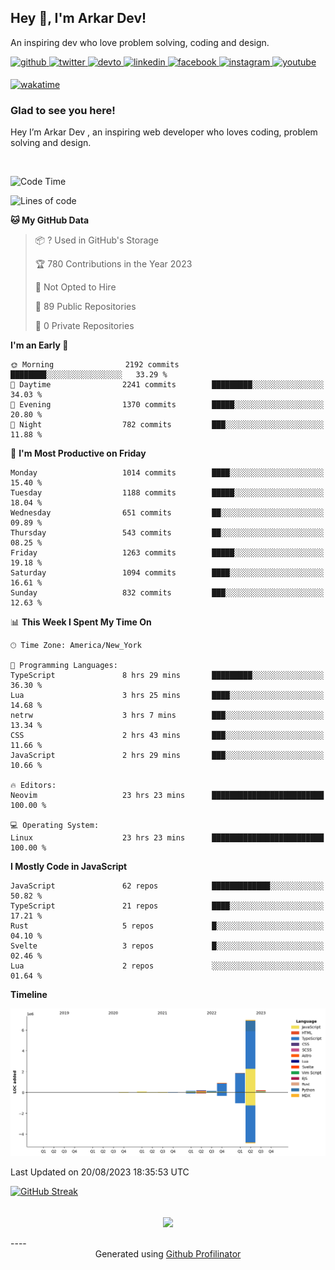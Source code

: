 ## Hey 👋, I'm Arkar Dev!  

An inspiring dev who love problem solving, coding and design.

<a href="https://github.com/Riley1101" target="_blank">
<img src=https://img.shields.io/badge/github-%2324292e.svg?&style=for-the-badge&logo=github&logoColor=white alt=github style="margin-bottom: 5px;" />
</a>
<a href="https://twitter.com/arkardev" target="_blank">
<img src=https://img.shields.io/badge/twitter-%2300acee.svg?&style=for-the-badge&logo=twitter&logoColor=white alt=twitter style="margin-bottom: 5px;" />
</a>
<a href="https://dev.to/riley1101" target="_blank">
<img src=https://img.shields.io/badge/dev.to-%2308090A.svg?&style=for-the-badge&logo=dev.to&logoColor=white alt=devto style="margin-bottom: 5px;" />
</a>
<a href="https://linkedin.com/in/arkar-kaung-myat" target="_blank">
<img src=https://img.shields.io/badge/linkedin-%231E77B5.svg?&style=for-the-badge&logo=linkedin&logoColor=white alt=linkedin style="margin-bottom: 5px;" />
</a>
<a href="https://www.facebook.com/riley.eileen.75" target="_blank">
<img src=https://img.shields.io/badge/facebook-%232E87FB.svg?&style=for-the-badge&logo=facebook&logoColor=white alt=facebook style="margin-bottom: 5px;" />
</a>
<a href="https://instagram.com/rileys1101" target="_blank">
<img src=https://img.shields.io/badge/instagram-%23000000.svg?&style=for-the-badge&logo=instagram&logoColor=white alt=instagram style="margin-bottom: 5px;" />
</a>
<a href="https://www.youtube.com/channel/UC_RfEQCC3gL2AzsFFAABikg" target="_blank">
<img src=https://img.shields.io/badge/youtube-%23EE4831.svg?&style=for-the-badge&logo=youtube&logoColor=white alt=youtube style="margin-bottom: 5px;" />
</a>  
  
[![wakatime](https://wakatime.com/badge/user/cf23b6e3-75f8-4c04-b0e3-273191c8d2ec.svg)](https://wakatime.com/@cf23b6e3-75f8-4c04-b0e3-273191c8d2ec)


### Glad to see you here!  
Hey I’m Arkar Dev , an inspiring web developer who loves coding, problem solving and design.

<br/>

<!--START_SECTION:waka-->
![Code Time](http://img.shields.io/badge/Code%20Time-453%20hrs%2053%20mins-blue)

![Lines of code](https://img.shields.io/badge/From%20Hello%20World%20I%27ve%20Written-10.7%20million%20lines%20of%20code-blue)

**🐱 My GitHub Data** 

> 📦 ? Used in GitHub's Storage 
 > 
> 🏆 780 Contributions in the Year 2023
 > 
> 🚫 Not Opted to Hire
 > 
> 📜 89 Public Repositories 
 > 
> 🔑 0 Private Repositories 
 > 
**I'm an Early 🐤** 

```text
🌞 Morning                2192 commits        ████████░░░░░░░░░░░░░░░░░   33.29 % 
🌆 Daytime                2241 commits        █████████░░░░░░░░░░░░░░░░   34.03 % 
🌃 Evening                1370 commits        █████░░░░░░░░░░░░░░░░░░░░   20.80 % 
🌙 Night                  782 commits         ███░░░░░░░░░░░░░░░░░░░░░░   11.88 % 
```
📅 **I'm Most Productive on Friday** 

```text
Monday                   1014 commits        ████░░░░░░░░░░░░░░░░░░░░░   15.40 % 
Tuesday                  1188 commits        █████░░░░░░░░░░░░░░░░░░░░   18.04 % 
Wednesday                651 commits         ██░░░░░░░░░░░░░░░░░░░░░░░   09.89 % 
Thursday                 543 commits         ██░░░░░░░░░░░░░░░░░░░░░░░   08.25 % 
Friday                   1263 commits        █████░░░░░░░░░░░░░░░░░░░░   19.18 % 
Saturday                 1094 commits        ████░░░░░░░░░░░░░░░░░░░░░   16.61 % 
Sunday                   832 commits         ███░░░░░░░░░░░░░░░░░░░░░░   12.63 % 
```


📊 **This Week I Spent My Time On** 

```text
🕑︎ Time Zone: America/New_York

💬 Programming Languages: 
TypeScript               8 hrs 29 mins       █████████░░░░░░░░░░░░░░░░   36.30 % 
Lua                      3 hrs 25 mins       ████░░░░░░░░░░░░░░░░░░░░░   14.68 % 
netrw                    3 hrs 7 mins        ███░░░░░░░░░░░░░░░░░░░░░░   13.34 % 
CSS                      2 hrs 43 mins       ███░░░░░░░░░░░░░░░░░░░░░░   11.66 % 
JavaScript               2 hrs 29 mins       ███░░░░░░░░░░░░░░░░░░░░░░   10.66 % 

🔥 Editors: 
Neovim                   23 hrs 23 mins      █████████████████████████   100.00 % 

💻 Operating System: 
Linux                    23 hrs 23 mins      █████████████████████████   100.00 % 
```

**I Mostly Code in JavaScript** 

```text
JavaScript               62 repos            █████████████░░░░░░░░░░░░   50.82 % 
TypeScript               21 repos            ████░░░░░░░░░░░░░░░░░░░░░   17.21 % 
Rust                     5 repos             █░░░░░░░░░░░░░░░░░░░░░░░░   04.10 % 
Svelte                   3 repos             █░░░░░░░░░░░░░░░░░░░░░░░░   02.46 % 
Lua                      2 repos             ░░░░░░░░░░░░░░░░░░░░░░░░░   01.64 % 
```



**Timeline**

![Lines of Code chart](https://raw.githubusercontent.com/Riley1101/Riley1101/main/assets/bar_graph.png)


 Last Updated on 20/08/2023 18:35:53 UTC
<!--END_SECTION:waka-->

[![GitHub Streak](https://streak-stats.demolab.com?user=Riley1101)](https://git.io/streak-stats)
  
<br/>  
<div align="center">
<img src="https://komarev.com/ghpvc/?username=Riley1101&&style=flat-square" align="center" />
</div>  
<br/>  
----
<div align="center">Generated using <a href="https://profilinator.rishav.dev/" target="_blank">Github Profilinator</a></div>

